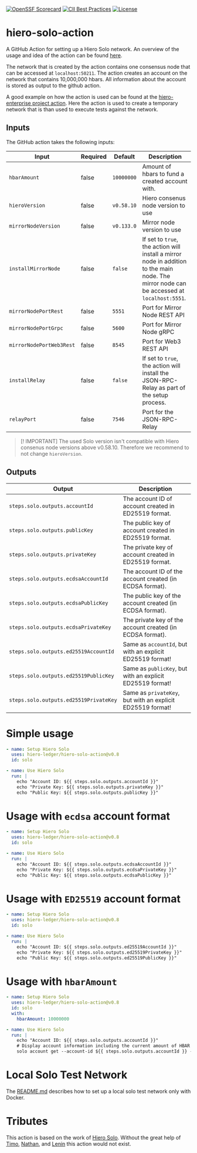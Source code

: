 [![OpenSSF Scorecard](https://api.scorecard.dev/projects/github.com/hiero-ledger/hiero-solo-action/badge)](https://scorecard.dev/viewer/?uri=github.com/hiero-ledger/hiero-solo-action)
[![CII Best Practices](https://bestpractices.coreinfrastructure.org/projects/10697/badge)](https://bestpractices.coreinfrastructure.org/projects/10697)
[![License](https://img.shields.io/badge/license-apache2-blue.svg)](LICENSE)

# hiero-solo-action

A GitHub Action for setting up a Hiero Solo network.
An overview of the usage and idea of the action can be found [here](https://dev.to/hendrikebbers/ci-for-hedera-based-projects-2nja).

The network that is created by the action contains one consensus node that can be accessed at `localhost:50211`.
The action creates an account on the network that contains 10,000,000 hbars.
All information about the account is stored as output to the github action.

A good example on how the action is used can be found at the [hiero-enterprise project action]([https://github.com/OpenElements/hedera-enterprise/blob/main/.github/workflows/maven.yml](https://github.com/OpenElements/hiero-enterprise-java/blob/main/.github/workflows/maven.yml)). Here the action is used to create a temporary network that is than used to execute tests against the network.

## Inputs

The GitHub action takes the following inputs:

| Input                    | Required | Default    | Description                                                                                                                                |
|--------------------------|----------|------------|--------------------------------------------------------------------------------------------------------------------------------------------|
| `hbarAmount`             | false    | `10000000` | Amount of hbars to fund a created account with.                                                                                            |
| `hieroVersion`           | false    | `v0.58.10` | Hiero consenus node version to use                                                                                                         |
| `mirrorNodeVersion`      | false    | `v0.133.0` | Mirror node version to use                                                                                                                 |
| `installMirrorNode`      | false    | `false`    | If set to `true`, the action will install a mirror node in addition to the main node. The mirror node can be accessed at `localhost:5551`. |
| `mirrorNodePortRest`     | false    | `5551`     | Port for Mirror Node REST API                                                                                                              |
| `mirrorNodePortGrpc`     | false    | `5600`     | Port for Mirror Node gRPC                                                                                                                  |
| `mirrorNodePortWeb3Rest` | false    | `8545`     | Port for Web3 REST API                                                                                                                     |
| `installRelay`           | false    | `false`    | If set to `true`, the action will install the JSON-RPC-Relay as part of the setup process.                                                 |
| `relayPort`              | false    | `7546`     | Port for the JSON-RPC-Relay                                                                                                                |

> [! IMPORTANT]
> The used Solo version isn't compatible with Hiero consenus node versions above v0.58.10.
> Therefore we recommend to not change `hieroVersion`.

## Outputs

| Output                                   | Description                                                                 |
|------------------------------------------|-----------------------------------------------------------------------------|
| `steps.solo.outputs.accountId`           | The account ID of account created in ED25519 format.                        |
| `steps.solo.outputs.publicKey`           | The public key of account created in ED25519 format.                        |
| `steps.solo.outputs.privateKey`          | The private key of account created in ED25519 format.                       |
| `steps.solo.outputs.ecdsaAccountId`      | The account ID of the account created (in ECDSA format).                    |
| `steps.solo.outputs.ecdsaPublicKey`      | The public key of the account created (in ECDSA format).                    |
| `steps.solo.outputs.ecdsaPrivateKey`     | The private key of the account created (in ECDSA format).                   |
| `steps.solo.outputs.ed25519AccountId`    | Same as `accountId`, but with an explicit ED25519 format!                   |
| `steps.solo.outputs.ed25519PublicKey`    | Same as `publicKey`, but with an explicit ED25519 format!                   |
| `steps.solo.outputs.ed25519PrivateKey`   | Same as `privateKey`, but with an explicit ED25519 format!                  |

# Simple usage

```yaml
- name: Setup Hiero Solo
  uses: hiero-ledger/hiero-solo-action@v0.8
  id: solo

- name: Use Hiero Solo
  run: |
    echo "Account ID: ${{ steps.solo.outputs.accountId }}"
    echo "Private Key: ${{ steps.solo.outputs.privateKey }}"
    echo "Public Key: ${{ steps.solo.outputs.publicKey }}"
```

# Usage with `ecdsa` account format

```yaml
- name: Setup Hiero Solo
  uses: hiero-ledger/hiero-solo-action@v0.8
  id: solo

- name: Use Hiero Solo
  run: |
    echo "Account ID: ${{ steps.solo.outputs.ecdsaAccountId }}"
    echo "Private Key: ${{ steps.solo.outputs.ecdsaPrivateKey }}"
    echo "Public Key: ${{ steps.solo.outputs.ecdsaPublicKey }}"
```

# Usage with `ED25519` account format

```yaml
- name: Setup Hiero Solo
  uses: hiero-ledger/hiero-solo-action@v0.8
  id: solo

- name: Use Hiero Solo
  run: |
    echo "Account ID: ${{ steps.solo.outputs.ed25519AccountId }}"
    echo "Private Key: ${{ steps.solo.outputs.ed25519PrivateKey }}"
    echo "Public Key: ${{ steps.solo.outputs.ed25519PublicKey }}"
```

# Usage with `hbarAmount`

```yaml
- name: Setup Hiero Solo
  uses: hiero-ledger/hiero-solo-action@v0.8
  id: solo
  with:
    hbarAmount: 10000000

- name: Use Hiero Solo
  run: |
    echo "Account ID: ${{ steps.solo.outputs.accountId }}"
    # Display account information including the current amount of HBAR
    solo account get --account-id ${{ steps.solo.outputs.accountId }} --deployment "solo-deployment"
```

# Local Solo Test Network

The [README.md](./local/README.md) describes how to set up a local solo test network only with Docker.

# Tributes

This action is based on the work of [Hiero Solo](https://github.com/hiero-ledger/solo).
Without the great help of [Timo](https://github.com/timo0), [Nathan](https://github.com/nathanklick), and [Lenin](https://github.com/leninmehedy) this action would not exist.
